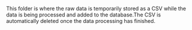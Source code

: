 This folder is where the raw data is temporarily stored as a CSV while the data is being processed and added to the database.The CSV is automatically deleted once the data processing has finished.